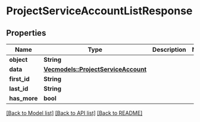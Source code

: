 # ProjectServiceAccountListResponse

## Properties

Name | Type | Description | Notes
------------ | ------------- | ------------- | -------------
**object** | **String** |  | 
**data** | [**Vec<models::ProjectServiceAccount>**](ProjectServiceAccount.md) |  | 
**first_id** | **String** |  | 
**last_id** | **String** |  | 
**has_more** | **bool** |  | 

[[Back to Model list]](../README.md#documentation-for-models) [[Back to API list]](../README.md#documentation-for-api-endpoints) [[Back to README]](../README.md)


